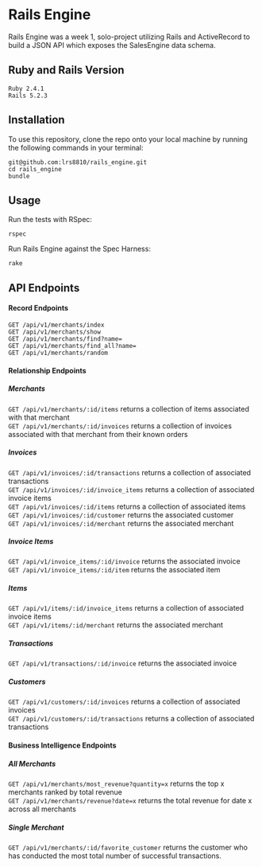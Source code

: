 # Rails Engine
Rails Engine was a week 1, solo-project utilizing Rails and ActiveRecord to build a JSON API which exposes the SalesEngine data schema. 

## Ruby and Rails Version
````
Ruby 2.4.1
Rails 5.2.3
````

## Installation 
To use this repository, clone the repo onto your local machine by running the following commands in your terminal: 
````
git@github.com:lrs8810/rails_engine.git
cd rails_engine
bundle
````

## Usage
Run the tests with RSpec: 
````
rspec
````
Run Rails Engine against the Spec Harness: 
````
rake
````

## API Endpoints
#### Record Endpoints
``GET /api/v1/merchants/index``<br>
``GET /api/v1/merchants/show``<br>
``GET /api/v1/merchants/find?name=``<br>
``GET /api/v1/merchants/find_all?name=``<br>
``GET /api/v1/merchants/random``

#### Relationship Endpoints
##### Merchants
``GET /api/v1/merchants/:id/items`` returns a collection of items associated with that merchant<br>
``GET /api/v1/merchants/:id/invoices`` returns a collection of invoices associated with that merchant from their known orders
##### Invoices
``GET /api/v1/invoices/:id/transactions`` returns a collection of associated transactions <br>
``GET /api/v1/invoices/:id/invoice_items`` returns a collection of associated invoice items<br>
``GET /api/v1/invoices/:id/items`` returns a collection of associated items<br>
``GET /api/v1/invoices/:id/customer`` returns the associated customer<br>
``GET /api/v1/invoices/:id/merchant`` returns the associated merchant<br>
##### Invoice Items
``GET /api/v1/invoice_items/:id/invoice`` returns the associated invoice<br>
``GET /api/v1/invoice_items/:id/item`` returns the associated item<br>
##### Items
``GET /api/v1/items/:id/invoice_items`` returns a collection of associated invoice items<br>
``GET /api/v1/items/:id/merchant`` returns the associated merchant
##### Transactions
``GET /api/v1/transactions/:id/invoice`` returns the associated invoice
##### Customers
``GET /api/v1/customers/:id/invoices`` returns a collection of associated invoices<br>
``GET /api/v1/customers/:id/transactions`` returns a collection of associated transactions

#### Business Intelligence Endpoints
##### All Merchants
``GET /api/v1/merchants/most_revenue?quantity=x`` returns the top x merchants ranked by total revenue<br>
``GET /api/v1/merchants/revenue?date=x`` returns the total revenue for date x across all merchants

##### Single Merchant
``GET /api/v1/merchants/:id/favorite_customer`` returns the customer who has conducted the most total number of successful transactions.
